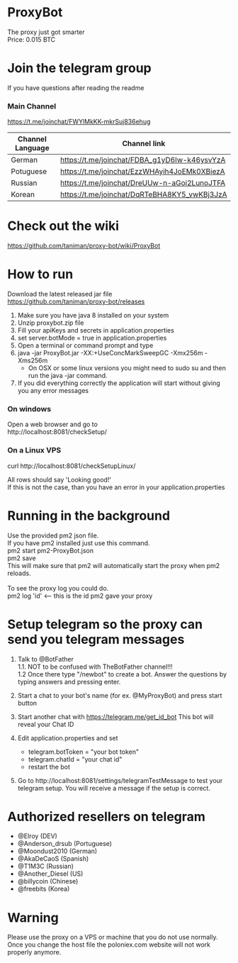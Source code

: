 # ProxyBot
The proxy just got smarter  
Price: 0.015 BTC  
<br />
# Join the telegram group
If you have questions after reading the readme
### Main Channel
https://t.me/joinchat/FWYlMkKK-mkrSuj836ehug

|Channel Language   | Channel link                                  |
|-------------------|-----------------------------------------------|
|German             | https://t.me/joinchat/FDBA_g1yD6Iw-k46ysvYzA  |
|Potuguese          | https://t.me/joinchat/EzzWHAyih4JoEMk0XBiezA  |
|Russian            | https://t.me/joinchat/DreUUw-n-aGoi2LunoJTFA  |
|Korean             | https://t.me/joinchat/DqRTeBHA8KY5_vwKBj3JzA  |



# Check out the wiki
https://github.com/taniman/proxy-bot/wiki/ProxyBot  

# How to run
Download the latest released jar file  
https://github.com/taniman/proxy-bot/releases  

1. Make sure you have java 8 installed on your system
2. Unzip proxybot.zip file  
3. Fill your apiKeys and secrets in application.properties  
4. set server.botMode = true in application.properties
5. Open a terminal or command prompt and type  
6. java -jar ProxyBot.jar -XX:+UseConcMarkSweepGC -Xmx256m -Xms256m  
   * On OSX or some linux versions you might need to sudo su and then run the java -jar command.  
7. If you did everything correctly the application will start without giving you any error messages  

### On windows
Open a web browser and go to  
http://localhost:8081/checkSetup/

### On a Linux VPS
curl http://localhost:8081/checkSetupLinux/  

All rows should say 'Looking good!'  
If this is not the case, than you have an error in your application.properties  


# Running in the background
Use the provided pm2 json file.<br />
If you have pm2 installed just use this command.<br />
pm2 start pm2-ProxyBot.json <br />
pm2 save <br />
This will make sure that pm2 will automatically start the proxy when pm2 reloads. <br />
<br />
To see the proxy log you could do. <br />
pm2 log 'id' <-- this is the id pm2 gave your proxy

# Setup telegram so the proxy can send you telegram messages
1. Talk to @BotFather   
1.1. NOT to be confused with TheBotFather channel!!!  
1.2 Once there type "/newbot" to create a bot. Answer the questions by typing answers and pressing enter.  

2. Start a chat to your bot's name (for ex. @MyProxyBot) and press start button

3. Start another chat with https://telegram.me/get_id_bot This bot will reveal your Chat ID

4. Edit application.properties and set
    - telegram.botToken = "your bot token"
    - telegram.chatId = "your chat id"
    - restart the bot

5. Go to http://localhost:8081/settings/telegramTestMessage to test your telegram setup. You will receive a message if the setup is correct.

# Authorized resellers on telegram
  - @Elroy (DEV)
  - @Anderson_drsub (Portuguese)
  - @Moondust2010 (German)
  - @AkaDeCaoS (Spanish)
  - @T1M3C (Russian)
  - @Another_Diesel (US)  
  - @billycoin (Chinese)  
  - @freebits (Korea)

# Warning
Please use the proxy on a VPS or machine that you do not use normally. <br />
Once you change the host file the poloniex.com website will not work properly anymore. <br />
<br />

